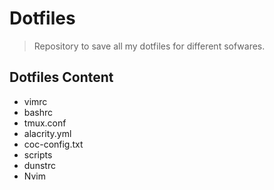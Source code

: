 # Dotfiles

> Repository to save all my dotfiles for different sofwares.

## Dotfiles Content

- vimrc
- bashrc
- tmux.conf
- alacrity.yml
- coc-config.txt
- scripts
- dunstrc
- Nvim
